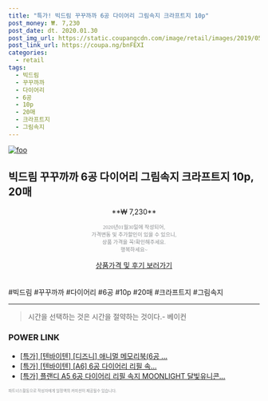 ```yaml
--- 
title: "특가! 빅드림 꾸꾸까까 6공 다이어리 그림속지 크라프트지 10p" 
post_money: ₩. 7,230 
post_date: dt. 2020.01.30 
post_img_url: https://static.coupangcdn.com/image/retail/images/2019/05/13/9/5/fb04e40d-1a28-4184-95a8-e6a9d420714a.jpg 
post_link_url: https://coupa.ng/bnFEXI 
categories: 
  - retail 
tags: 
  - 빅드림 
  - 꾸꾸까까 
  - 다이어리 
  - 6공 
  - 10p 
  - 20매 
  - 크라프트지 
  - 그림속지 
--- 
```

[![foo](https://static.coupangcdn.com/image/retail/images/2019/05/13/9/5/fb04e40d-1a28-4184-95a8-e6a9d420714a.jpg)](https://coupa.ng/bnFEXI) 

## 빅드림 꾸꾸까까 6공 다이어리 그림속지 크라프트지 10p, 20매 
<p style="text-align: center;">**₩ 7,230**</p> 
<p style="text-align: center;"><span style="color: #898c8f; font-family: Georgia,Times,serif; font-size: 0.75em;">2020년01월30일에 작성되어, <br>가격변동 및 추가할인이 있을 수 있으니,<br> 상품 가격을 꼭!확인해주세요.<br>행복하세요~</span> 
</p>	 
<div markdown="0" style="text-align: center;"><a href="https://coupa.ng/bnFEXI" class="btn btn--success">상품가격 및 후기 보러가기</a></div> 
<br><br> 
  #빅드림 #꾸꾸까까 #다이어리 #6공 #10p #20매 #크라프트지 #그림속지 
<hr> 

> 시간을 선택하는 것은 시간을 절약하는 것이다.- 베이컨 


### POWER LINK

* <a href="https://blog.naver.com/an0733/221787193147" target="_blank">[특가] [텐바이텐] [디즈니] 애니멀 메모리북(6공 ...</a>
* <a href="https://blog.naver.com/sakai111/221786312691" target="_blank">[특가] [텐바이텐] [A6] 6공 다이어리 리필 속...</a>
* <a href="https://blog.naver.com/santokki14/221790838099" target="_blank">[특가] 플랜디 A5 6공 다이어리 리필 속지 MOONLIGHT 달빛유니콘...</a>

<span style="color: #898c8f; font-family: Georgia,Times,serif; font-size: 0.55em;">파트너스활동으로 작성자에게 일정액의 커미션이 제공될수 있습니다.</span> 
